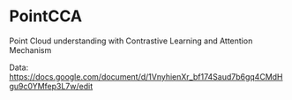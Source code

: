 # PointCCA
Point Cloud understanding with Contrastive Learning and Attention Mechanism

Data: https://docs.google.com/document/d/1VnyhienXr_bf174Saud7b6gq4CMdHgu9c0YMfep3L7w/edit
